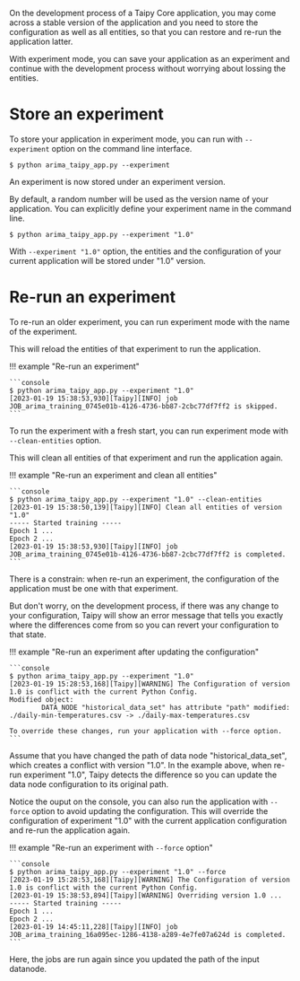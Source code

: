 On the development process of a Taipy Core application, you may come across a stable version of the application and
you need to store the configuration as well as all entities, so that you can restore and re-run the application latter.

With experiment mode, you can save your application as an experiment and continue with the development process without worrying about lossing the entities.

# Store an experiment

To store your application in experiment mode, you can run with `--experiment` option on the command line interface.

```console
$ python arima_taipy_app.py --experiment
```

An experiment is now stored under an experiment version.

By default, a random number will be used as the version name of your application. You can explicitly define your
experiment name in the command line.

```console
$ python arima_taipy_app.py --experiment "1.0"
```

With `--experiment "1.0"` option, the entities and the configuration of your current application will be stored under
"1.0" version.

# Re-run an experiment

To re-run an older experiment, you can run experiment mode with the name of the experiment.

This will reload the entities of that experiment to run the application.

!!! example "Re-run an experiment"

    ```console
    $ python arima_taipy_app.py --experiment "1.0"
    [2023-01-19 15:38:53,930][Taipy][INFO] job JOB_arima_training_0745e01b-4126-4736-bb87-2cbc77df7ff2 is skipped.
    ```

To run the experiment with a fresh start, you can run experiment mode with `--clean-entities` option.

This will clean all entities of that experiment and run the application again.

!!! example "Re-run an experiment and clean all entities"

    ```console
    $ python arima_taipy_app.py --experiment "1.0" --clean-entities
    [2023-01-19 15:38:50,139][Taipy][INFO] Clean all entities of version "1.0"
    ----- Started training -----
    Epoch 1 ...
    Epoch 2 ...
    [2023-01-19 15:38:53,930][Taipy][INFO] job JOB_arima_training_0745e01b-4126-4736-bb87-2cbc77df7ff2 is completed.
    ```

There is a constrain: when re-run an experiment, the configuration of the application must be one with that experiment.

But don't worry, on the development process, if there was any change to your configuration, Taipy will show an error message that tells you exactly where the differences come from so you can revert your configuration to that state.

!!! example "Re-run an experiment after updating the configuration"

    ```console
    $ python arima_taipy_app.py --experiment "1.0"
    [2023-01-19 15:28:53,168][Taipy][WARNING] The Configuration of version 1.0 is conflict with the current Python Config.
    Modified object:
            DATA_NODE "historical_data_set" has attribute "path" modified: ./daily-min-temperatures.csv -> ./daily-max-temperatures.csv

    To override these changes, run your application with --force option.
    ```

Assume that you have changed the path of data node "historical_data_set", which creates a conflict with version "1.0".
In the example above, when re-run experiment "1.0", Taipy detects the difference so you can update the data node configuration to its original path.

Notice the ouput on the console, you can also run the application with `--force` option to avoid updating the configuration.
This will override the configuration of experiment "1.0" with the current application configuration and re-run the application again.

!!! example "Re-run an experiment with `--force` option"

    ```console
    $ python arima_taipy_app.py --experiment "1.0" --force
    [2023-01-19 15:28:53,168][Taipy][WARNING] The Configuration of version 1.0 is conflict with the current Python Config.
    [2023-01-19 15:38:53,894][Taipy][WARNING] Overriding version 1.0 ...
    ----- Started training -----
    Epoch 1 ...
    Epoch 2 ...
    [2023-01-19 14:45:11,228][Taipy][INFO] job JOB_arima_training_16a095ec-1286-4138-a289-4e7fe07a624d is completed.
    ```

Here, the jobs are run again since you updated the path of the input datanode.

